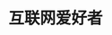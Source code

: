 ---
#博客首页设置：https://theme-hope.vuejs.press/zh/guide/blog/home.html
home: true

title: 互联网爱好者
heroImage: /logo.svg
heroText: 互联网爱好者
tagline: 勇往直前
bgImage: https://images.unsplash.com/photo-1470071459604-3b5ec3a7fe05
#heroFullScreen: true

#actions:
#  - text: 前端导航
#    link: /front_end/
#    type: primary

#  - text: 后端导航
#    link: /back_end/
#    type: primary

features:
  - title: 计算机网络
    icon: icon-park-outline:computer
    details: 计算机网络知识
    link: /计算机网络/
  - title: 算法数据结构
    icon: hugeicons:algorithm
    details: 算法数据结构整理
    link: /算法数据结构/
  - title: 编程语言
    icon: codicon:code
    details: 使用过的编程语言
    link: /编程语言/
  - title: 常用软件
    icon: fluent:apps-32-filled
    details: 后端领域常用的软件
    link: /常用软件/
  - title: 架构设计
    icon: carbon:microservices-1
    details: 架构设计相关笔记
    link: /架构设计/
  - title: 工具武器库
    icon: entypo:tools
    details: 用过的一些工具和踩坑记录
    link: /工具武器库/
  - title: 大模型LLM
    icon: ri:ai-generate-2
    details: 大模型LLM相关
    link: /大模型LLM/
  - title: 个人思考
    icon: icon-park-outline:thinking-problem
    details: 职场上的个人思考
    link: /个人思考/
---
